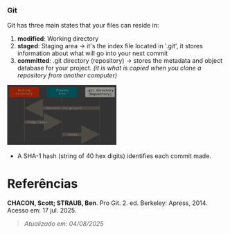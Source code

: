 ### Git

Git has three main states that your files can reside in: 

1. **modified**: Working directory
2. **staged**: Staging area -> it's the index file located in '.git', it stores information about what will go into your next commit
3. **committed**: .git directory (repository) -> stores the metadata and object database for your project. *(it is what is copied when you clone a repository from another computer)*

<img src = './assets/gitStates.png' style="width: 50%;">

- A SHA-1 hash (string of 40 hex digits) identifies each commit made. 

# Referências

**CHACON, Scott; STRAUB, Ben**. Pro Git. 2. ed. Berkeley: Apress, 2014. Acesso em: 17 jul. 2025.

> _Atualizado em: 04/08/2025_